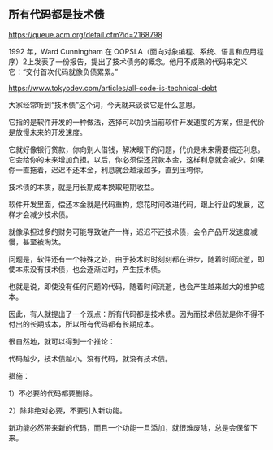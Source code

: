 ## 所有代码都是技术债

https://queue.acm.org/detail.cfm?id=2168798

1992 年，Ward Cunningham 在 OOPSLA（面向对象编程、系统、语言和应用程序）2上发表了一份报告，提出了技术债务的概念。他用不成熟的代码来定义它：“交付首次代码就像负债累累。” 

https://www.tokyodev.com/articles/all-code-is-technical-debt

大家经常听到“技术债”这个词，今天就来谈谈它是什么意思。

它指的是软件开发的一种做法，选择可以加快当前软件开发速度的方案，但是代价是放慢未来的开发速度。

它就好像银行贷款，你向别人借钱，解决眼下的问题，代价是未来需要偿还利息。它会给你的未来增加负担。以后，你必须偿还贷款本金，这样利息就会减少。如果你一直拖着，迟迟不还本金，利息就会越滚越多，直到压垮你。

技术债的本质，就是用长期成本换取短期收益。

软件开发里面，偿还本金就是代码重构，您花时间改进代码，跟上行业的发展，这样才会减少技术债。

就像承担过多的财务可能导致破产一样，迟迟不还技术债，会令产品开发速度减慢，甚至被淘汰。

问题是，软件还有一个特殊之处，由于技术时时刻刻都在进步，随着时间流逝，即使本来没有技术债，也会逐渐过时，产生技术债。

也就是说，即使没有任何问题的代码，随着时间流逝，也会产生越来越大的维护成本。

因此，有人就提出了一个观点：所有代码都是技术债。因为而技术债就是你不得不付出的长期成本，所以所有代码都有长期成本。

很自然地，就可以得到一个推论：

代码越少，技术债越小。没有代码，就没有技术债。

措施：

1）不必要的代码都要删除。

2）除非绝对必要，不要引入新功能。

新功能必然带来新的代码，而且一个功能一旦添加，就很难废除，总是会保留下来。
